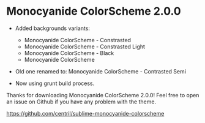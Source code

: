 Monocyanide ColorScheme 2.0.0
=============================

+ Added backgrounds variants:
    * Monocyanide ColorScheme - Constrasted
    * Monocyanide ColorScheme - Constrasted Light
    * Monocyanide ColorScheme - Black
    * Monocyanide ColorScheme

+ Old one renamed to: Monocyanide ColorScheme - Contrasted Semi

+ Now using grunt build process.

Thanks for downloading Monocyanide ColorScheme 2.0.0!
Feel free to open an issue on Github if you have any problem with the theme.

https://github.com/centril/sublime-monocyanide-colorscheme
